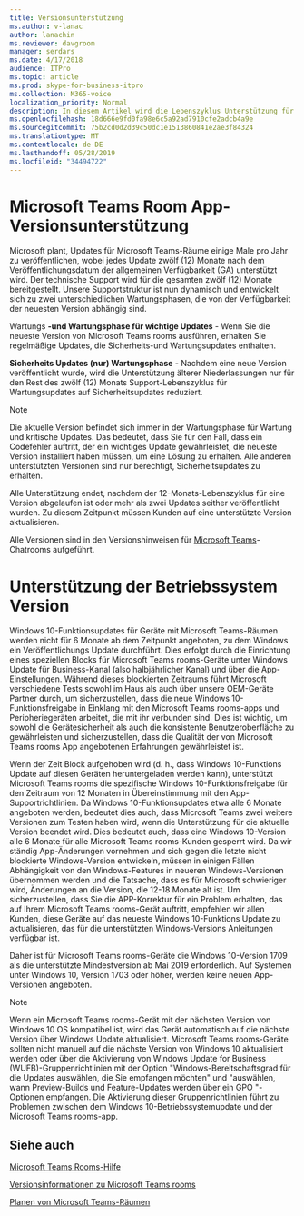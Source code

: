 ```yaml
---
title: Versionsunterstützung
ms.author: v-lanac
author: lanachin
ms.reviewer: davgroom
manager: serdars
ms.date: 4/17/2018
audience: ITPro
ms.topic: article
ms.prod: skype-for-business-itpro
ms.collection: M365-voice
localization_priority: Normal
description: In diesem Artikel wird die Lebenszyklus Unterstützung für Microsoft Teams-Chatrooms erläutert.
ms.openlocfilehash: 18d666e9fd0fa98e6c5a92ad7910cfe2adcb4a9e
ms.sourcegitcommit: 75b2cd0d2d39c50dc1e1513860841e2ae3f84324
ms.translationtype: MT
ms.contentlocale: de-DE
ms.lasthandoff: 05/28/2019
ms.locfileid: "34494722"
---
```

# <a name="microsoft-teams-room-app-version-support"></a>Microsoft Teams Room App-Versionsunterstützung
 
Microsoft plant, Updates für Microsoft Teams-Räume einige Male pro Jahr zu veröffentlichen, wobei jedes Update zwölf (12) Monate nach dem Veröffentlichungsdatum der allgemeinen Verfügbarkeit (GA) unterstützt wird. Der technische Support wird für die gesamten zwölf (12) Monate bereitgestellt. Unsere Supportstruktur ist nun dynamisch und entwickelt sich zu zwei unterschiedlichen Wartungsphasen, die von der Verfügbarkeit der neuesten Version abhängig sind.

Wartungs **-und Wartungsphase für wichtige Updates** \- Wenn Sie die neueste Version von Microsoft Teams rooms ausführen, erhalten Sie regelmäßige Updates, die Sicherheits-und Wartungsupdates enthalten.

**Sicherheits Updates (nur) Wartungsphase** \- Nachdem eine neue Version veröffentlicht wurde, wird die Unterstützung älterer Niederlassungen nur für den Rest des zwölf (12) Monats Support-Lebenszyklus für Wartungsupdates auf Sicherheitsupdates reduziert.

> [!NOTE]
> Die aktuelle Version befindet sich immer in der Wartungsphase für Wartung und kritische Updates. Das bedeutet, dass Sie für den Fall, dass ein Codefehler auftritt, der ein wichtiges Update gewährleistet, die neueste Version installiert haben müssen, um eine Lösung zu erhalten. Alle anderen unterstützten Versionen sind nur berechtigt, Sicherheitsupdates zu erhalten.

Alle Unterstützung endet, nachdem der 12-Monats-Lebenszyklus für eine Version abgelaufen ist oder mehr als zwei Updates seither veröffentlicht wurden. Zu diesem Zeitpunkt müssen Kunden auf eine unterstützte Version aktualisieren.

Alle Versionen sind in den Versionshinweisen für [Microsoft Teams](srs2-release-note.md)-Chatrooms aufgeführt.

# <a name="os-version-support"></a>Unterstützung der Betriebssystem Version
Windows 10-Funktionsupdates für Geräte mit Microsoft Teams-Räumen werden nicht für 6 Monate ab dem Zeitpunkt angeboten, zu dem Windows ein Veröffentlichungs Update durchführt. Dies erfolgt durch die Einrichtung eines speziellen Blocks für Microsoft Teams rooms-Geräte unter Windows Update für Business-Kanal (also halbjährlicher Kanal) und über die App-Einstellungen. Während dieses blockierten Zeitraums führt Microsoft verschiedene Tests sowohl im Haus als auch über unsere OEM-Geräte Partner durch, um sicherzustellen, dass die neue Windows 10-Funktionsfreigabe in Einklang mit den Microsoft Teams rooms-apps und Peripheriegeräten arbeitet, die mit ihr verbunden sind. Dies ist wichtig, um sowohl die Gerätesicherheit als auch die konsistente Benutzeroberfläche zu gewährleisten und sicherzustellen, dass die Qualität der von Microsoft Teams rooms App angebotenen Erfahrungen gewährleistet ist.   

Wenn der Zeit Block aufgehoben wird (d. h., dass Windows 10-Funktions Update auf diesen Geräten heruntergeladen werden kann), unterstützt Microsoft Teams rooms die spezifische Windows 10-Funktionsfreigabe für den Zeitraum von 12 Monaten in Übereinstimmung mit den App-Supportrichtlinien. Da Windows 10-Funktionsupdates etwa alle 6 Monate angeboten werden, bedeutet dies auch, dass Microsoft Teams zwei weitere Versionen zum Testen haben wird, wenn die Unterstützung für die aktuelle Version beendet wird. Dies bedeutet auch, dass eine Windows 10-Version alle 6 Monate für alle Microsoft Teams rooms-Kunden gesperrt wird. Da wir ständig App-Änderungen vornehmen und sich gegen die letzte nicht blockierte Windows-Version entwickeln, müssen in einigen Fällen Abhängigkeit von den Windows-Features in neueren Windows-Versionen übernommen werden und die Tatsache, dass es für Microsoft schwieriger wird, Änderungen an die Version, die 12-18 Monate alt ist. Um sicherzustellen, dass Sie die APP-Korrektur für ein Problem erhalten, das auf Ihrem Microsoft Teams rooms-Gerät auftritt, empfehlen wir allen Kunden, diese Geräte auf das neueste Windows 10-Funktions Update zu aktualisieren, das für die unterstützten Windows-Versions Anleitungen verfügbar ist.

Daher ist für Microsoft Teams rooms-Geräte die Windows 10-Version 1709 als die unterstützte Mindestversion ab Mai 2019 erforderlich. Auf Systemen unter Windows 10, Version 1703 oder höher, werden keine neuen App-Versionen angeboten.

> [!NOTE]
> Wenn ein Microsoft Teams rooms-Gerät mit der nächsten Version von Windows 10 OS kompatibel ist, wird das Gerät automatisch auf die nächste Version über Windows Update aktualisiert. Microsoft Teams rooms-Geräte sollten nicht manuell auf die nächste Version von Windows 10 aktualisiert werden oder über die Aktivierung von Windows Update for Business (WUFB)-Gruppenrichtlinien mit der Option "Windows-Bereitschaftsgrad für die Updates auswählen, die Sie empfangen möchten" und "auswählen, wann Preview-Builds und Feature-Updates werden über ein GPO "-Optionen empfangen. Die Aktivierung dieser Gruppenrichtlinien führt zu Problemen zwischen dem Windows 10-Betriebssystemupdate und der Microsoft Teams rooms-app. 
 
<a name="See"> </a>  
## <a name="see-also"></a>Siehe auch

[Microsoft Teams Rooms-Hilfe](https://support.office.com/en-us/article/Skype-Room-Systems-version-2-help-e667f40e-5aab-40c1-bd68-611fe0002ba2)

[Versionsinformationen zu Microsoft Teams rooms](srs2-release-note.md)

[Planen von Microsoft Teams-Räumen](skype-room-systems-v2-0.md)
